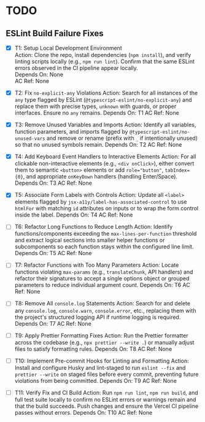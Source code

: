 # TODO

## ESLint Build Failure Fixes

- [x] T1: Setup Local Development Environment  
  Action: Clone the repo, install dependencies (`npm install`), and verify linting scripts locally (e.g., `npm run lint`). Confirm that the same ESLint errors observed in the CI pipeline appear locally.  
  Depends On: None  
  AC Ref: None

- [x] T2: Fix `no-explicit-any` Violations
  Action: Search for all instances of the `any` type flagged by ESLint (`@typescript-eslint/no-explicit-any`) and replace them with precise types, `unknown` with guards, or proper interfaces. Ensure no `any` remains.
  Depends On: T1
  AC Ref: None

- [x] T3: Remove Unused Variables and Imports
  Action: Identify all variables, function parameters, and imports flagged by `@typescript-eslint/no-unused-vars` and remove or rename (prefix with `_` if intentionally unused) so that no unused symbols remain.
  Depends On: T2
  AC Ref: None

- [x] T4: Add Keyboard Event Handlers to Interactive Elements
  Action: For all clickable non-interactive elements (e.g., `<div onClick>`), either convert them to semantic `<button>` elements or add `role="button"`, `tabIndex={0}`, and appropriate `onKeyDown` handlers (handling Enter/Space).
  Depends On: T3
  AC Ref: None

- [x] T5: Associate Form Labels with Controls
  Action: Update all `<label>` elements flagged by `jsx-a11y/label-has-associated-control` to use `htmlFor` with matching `id` attributes on inputs or to wrap the form control inside the label.
  Depends On: T4
  AC Ref: None

- [ ] T6: Refactor Long Functions to Reduce Length
  Action: Identify functions/components exceeding the `max-lines-per-function` threshold and extract logical sections into smaller helper functions or subcomponents so each function stays within the configured line limit.
  Depends On: T5
  AC Ref: None

- [ ] T7: Refactor Functions with Too Many Parameters
  Action: Locate functions violating `max-params` (e.g., `translateChunk`, API handlers) and refactor their signatures to accept a single options object or grouped parameters to reduce individual argument count.
  Depends On: T6
  AC Ref: None

- [ ] T8: Remove All `console.log` Statements
  Action: Search for and delete any `console.log`, `console.warn`, `console.error`, etc., replacing them with the project's structured logging API if runtime logging is required.
  Depends On: T7
  AC Ref: None

- [ ] T9: Apply Prettier Formatting Fixes
  Action: Run the Prettier formatter across the codebase (e.g., `npx prettier --write .`) or manually adjust files to satisfy formatting rules.
  Depends On: T8
  AC Ref: None

- [ ] T10: Implement Pre-commit Hooks for Linting and Formatting
  Action: Install and configure Husky and lint-staged to run `eslint --fix` and `prettier --write` on staged files before every commit, preventing future violations from being committed.
  Depends On: T9
  AC Ref: None

- [ ] T11: Verify Fix and CI Build
  Action: Run `npm run lint`, `npm run build`, and full test suite locally to confirm no ESLint errors or warnings remain and that the build succeeds. Push changes and ensure the Vercel CI pipeline passes without errors.
  Depends On: T10
  AC Ref: None
